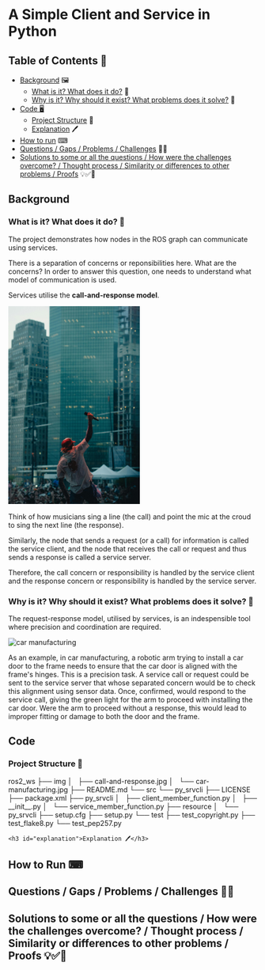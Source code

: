 # A Simple Client and Service in Python

## Table of Contents 📑

- [Background](#background) 🖼️
    - [What is it? What does it do?](#what) 🤔
    - [Why is it? Why should it exist? What problems does it solve?](#why) 🤔
- [Code 🖥️](#code)
    - [Project Structure](#structure) 🌳
    - [Explanation](#explanation) 🖊️
- [How to run](#howTo) ⌨
- [Questions / Gaps / Problems / Challenges](#questions) 🙋🧐
- [Solutions to some or all the questions / How were the challenges overcome? / Thought process / Similarity or differences to other problems / Proofs](#solutions) 💡✅🎯


 <h2 id="background">Background</h2>
    <h3 id="what">What is it? What does it do? 🤔</h3>
        <p>The project demonstrates how nodes in the ROS graph can communicate using services.</p>
        <p>There is a separation of concerns or reponsibilities here. What are the concerns? In order to answer this question, one needs to understand what model of communication is used.</p>
        <p>Services utilise the <strong>call-and-response model</strong>.</p>
        <img src="./img/call-and-response.jpg" alt="call and response" height="400px"/>
        <p>Think of how musicians sing a line (the call) and point the mic at the croud to sing the next line (the response).</p>
        <p>Similarly, the node that sends a request (or a call) for information is called the service client, and the node that receives the call or request and thus sends a response is called a service server.</p>
        <p>Therefore, the call concern or responsibility is handled by the service client and the response concern or responsibility is handled by the service server.<p>
    <h3 id="why">Why is it? Why should it exist? What problems does it solve? 🤔</h3>
        <p>The request-response model, utilised by services, is an indespensible tool where precision and coordination are required.</p>
        <img src="./img/car-manufacturing.jpg" alt="car manufacturing" width="400px"/>
        <p>As an example, in car manufacturing, a robotic arm trying to install a car door to the frame needs to ensure that the car door is aligned with the frame's hinges. This is a precision task. A service call or request could be sent to the service server that whose separated concern would be to check this alignment using sensor data. Once, confirmed, would respond to the service call, giving the green light for the arm to proceed with installing the car door. Were the arm to proceed without a response, this would lead to improper fitting or damage to both the door and the frame.</p>
 <h2 id="code">Code</h2>
    <h3 id="structure">Project Structure 🌳</h3>
ros2_ws
├── img
│   ├── call-and-response.jpg
│   └── car-manufacturing.jpg
├── README.md
└── src
    └── py_srvcli
        ├── LICENSE
        ├── package.xml
        ├── py_srvcli
        │   ├── client_member_function.py
        │   ├── __init__.py
        │   └── service_member_function.py
        ├── resource
        │   └── py_srvcli
        ├── setup.cfg
        ├── setup.py
        └── test
            ├── test_copyright.py
            ├── test_flake8.py
            └── test_pep257.py
    
    <h3 id="explanation">Explanation 🖊️</h3>
 <h2 id="howTo">How to Run ⌨</h2>
 <h2 id="questions">Questions / Gaps / Problems / Challenges 🙋🧐</h2>
 <h2 id="solutions">Solutions to some or all the questions / How were the challenges overcome? / Thought process / Similarity or differences to other problems / Proofs 💡✅🎯</h2>
